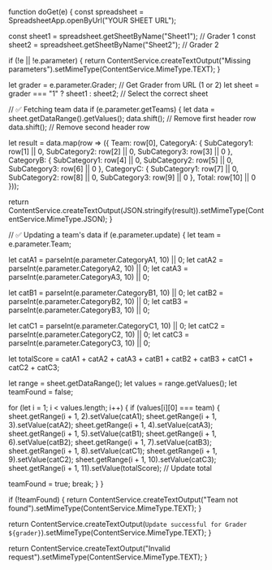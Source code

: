 function doGet(e) {
  const spreadsheet = SpreadsheetApp.openByUrl("YOUR SHEET URL");
  
  const sheet1 = spreadsheet.getSheetByName("Sheet1"); // Grader 1
  const sheet2 = spreadsheet.getSheetByName("Sheet2"); // Grader 2

  if (!e || !e.parameter) {
    return ContentService.createTextOutput("Missing parameters").setMimeType(ContentService.MimeType.TEXT);
  }

  let grader = e.parameter.Grader; // Get Grader from URL (1 or 2)
  let sheet = grader === "1" ? sheet1 : sheet2; // Select the correct sheet

  // ✅ Fetching team data
  if (e.parameter.getTeams) {
    let data = sheet.getDataRange().getValues();
    data.shift(); // Remove first header row
    data.shift(); // Remove second header row

  let result = data.map(row => ({
      Team: row[0],
      CategoryA: { SubCategory1: row[1] || 0, SubCategory2: row[2] || 0, SubCategory3: row[3] || 0 },
      CategoryB: { SubCategory1: row[4] || 0, SubCategory2: row[5] || 0, SubCategory3: row[6] || 0 },
      CategoryC: { SubCategory1: row[7] || 0, SubCategory2: row[8] || 0, SubCategory3: row[9] || 0 },
      Total: row[10] || 0
    }));

  return ContentService.createTextOutput(JSON.stringify(result)).setMimeType(ContentService.MimeType.JSON);
  }

  // ✅ Updating a team's data
  if (e.parameter.update) {
    let team = e.parameter.Team;

  let catA1 = parseInt(e.parameter.CategoryA1, 10) || 0;
    let catA2 = parseInt(e.parameter.CategoryA2, 10) || 0;
    let catA3 = parseInt(e.parameter.CategoryA3, 10) || 0;

  let catB1 = parseInt(e.parameter.CategoryB1, 10) || 0;
    let catB2 = parseInt(e.parameter.CategoryB2, 10) || 0;
    let catB3 = parseInt(e.parameter.CategoryB3, 10) || 0;

  let catC1 = parseInt(e.parameter.CategoryC1, 10) || 0;
    let catC2 = parseInt(e.parameter.CategoryC2, 10) || 0;
    let catC3 = parseInt(e.parameter.CategoryC3, 10) || 0;

  let totalScore = catA1 + catA2 + catA3 + catB1 + catB2 + catB3 + catC1 + catC2 + catC3;

  let range = sheet.getDataRange();
    let values = range.getValues();
    let teamFound = false;

  for (let i = 1; i < values.length; i++) {
      if (values[i][0] === team) {
        sheet.getRange(i + 1, 2).setValue(catA1);
        sheet.getRange(i + 1, 3).setValue(catA2);
        sheet.getRange(i + 1, 4).setValue(catA3);
        sheet.getRange(i + 1, 5).setValue(catB1);
        sheet.getRange(i + 1, 6).setValue(catB2);
        sheet.getRange(i + 1, 7).setValue(catB3);
        sheet.getRange(i + 1, 8).setValue(catC1);
        sheet.getRange(i + 1, 9).setValue(catC2);
        sheet.getRange(i + 1, 10).setValue(catC3);
        sheet.getRange(i + 1, 11).setValue(totalScore); // Update total

  teamFound = true;
        break;
      }
    }

  if (!teamFound) {
      return ContentService.createTextOutput("Team not found").setMimeType(ContentService.MimeType.TEXT);
    }

  return ContentService.createTextOutput(`Update successful for Grader ${grader}`).setMimeType(ContentService.MimeType.TEXT);
  }

  return ContentService.createTextOutput("Invalid request").setMimeType(ContentService.MimeType.TEXT);
}
